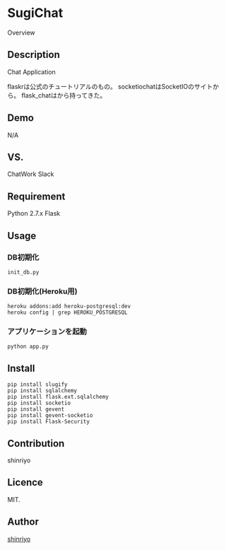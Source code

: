 SugiChat
====

Overview

## Description

Chat Application

flaskrは公式のチュートリアルのもの。
socketiochatはSocketIOのサイトから。
flask_chatはから持ってきた。

## Demo

N/A

## VS. 

ChatWork
Slack

## Requirement

Python 2.7.x
Flask

## Usage

### DB初期化

```
init_db.py
```

### DB初期化(Heroku用)

```
heroku addons:add heroku-postgresql:dev
heroku config | grep HEROKU_POSTGRESQL
```

### アプリケーションを起動

```
python app.py
```

## Install

```
pip install slugify
pip install sqlalchemy
pip install flask.ext.sqlalchemy
pip install socketio
pip install gevent
pip install gevent-socketio
pip install Flask-Security 
```

## Contribution

shinriyo

## Licence

MIT.

## Author

[shinriyo](https://github.com/shinriyo/)

